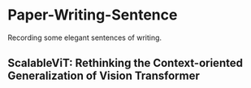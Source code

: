 # Paper-Writing-Sentence
Recording some elegant sentences of writing.

## ScalableViT: Rethinking the Context-oriented Generalization of Vision Transformer
